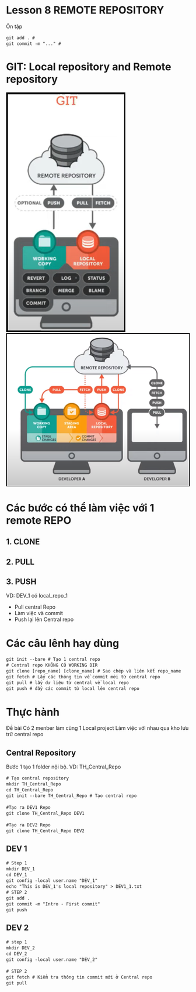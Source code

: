 ﻿# Lesson 8 REMOTE REPOSITORY

Ôn tập
```shell
git add . #
git commit -m "..." #
```
# GIT: Local repository and Remote repository
![1. Mô hình GIT](image.png)
![2. Mô hình chi tiết](image-1.png)

# Các bước có thể làm việc với 1 remote REPO
## 1. CLONE
## 2. PULL
## 3. PUSH


VD: DEV_1 có local_repo_1
- Pull central Repo
- Làm việc và commit
- Push lại lên Central repo
 
# Các câu lênh hay dùng
```shell
git init --bare # Tạo 1 central repo 
# Central repo KHÔNG CÓ WORKING DIR
git clone [repo_name] [clone_name] # Sao chép và liên kết repo_name
git fetch # Lấy các thông tin về commit mới từ central repo
git pull # lấy dư liệu từ central về local repo
git push # đẩy các commit từ local lên central repo
```

# Thực hành
Đề bài 
Có 2 menber làm cùng 1 Local project
Làm việc với nhau qua kho lưu trữ central repo

## Central Repository
Bước 1 tạo 1 folder nội bộ. VD: TH_Central_Repo

```shel
# Tạo central repository
mkdir TH_Central_Repo
cd TH_Central_Repo
git init --bare TH_Central_Repo # Tạo central repo

#Tạo ra DEV1 Repo
git clone TH_Central_Repo DEV1

#Tạo ra DEV2 Repo
git clone TH_Central_Repo DEV2

```

## DEV 1
```shell
# Step 1
mkdir DEV_1
cd DEV_1
git config -local user.name "DEV_1"
echo "This is DEV_1's local repository" > DEV1_1.txt
# STEP 2
git add .
git commit -m "Intro - First commit"
git push
```

## DEV 2
```shell
# step 1
mkdir DEV_2
cd DEV_2
git config -local user.name "DEV_2"

# STEP 2
git fetch # Kiểm tra thông tin commit mới ở Central repo
git pull
```
